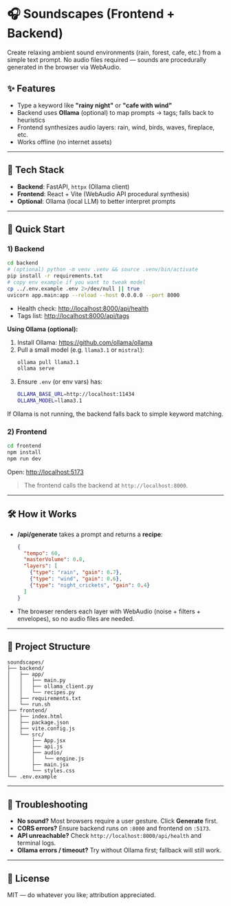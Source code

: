 # 🎧 Soundscapes (Frontend + Backend)

Create relaxing ambient sound environments (rain, forest, cafe, etc.) from a simple text prompt.
No audio files required — sounds are procedurally generated in the browser via WebAudio.

## ✨ Features

- Type a keyword like **"rainy night"** or **"cafe with wind"**
- Backend uses **Ollama** (optional) to map prompts → tags; falls back to heuristics
- Frontend synthesizes audio layers: rain, wind, birds, waves, fireplace, etc.
- Works offline (no internet assets)

---

## 🧩 Tech Stack

- **Backend**: FastAPI, `httpx` (Ollama client)
- **Frontend**: React + Vite (WebAudio API procedural synthesis)
- **Optional**: Ollama (local LLM) to better interpret prompts

---

## 🚀 Quick Start

### 1) Backend

```bash
cd backend
# (optional) python -m venv .venv && source .venv/bin/activate
pip install -r requirements.txt
# copy env example if you want to tweak model
cp ../.env.example .env 2>/dev/null || true
uvicorn app.main:app --reload --host 0.0.0.0 --port 8000
```

- Health check: <http://localhost:8000/api/health>
- Tags list: <http://localhost:8000/api/tags>

**Using Ollama (optional):**

1. Install Ollama: <https://github.com/ollama/ollama>
2. Pull a small model (e.g. `llama3.1` or `mistral`):
   ```bash
   ollama pull llama3.1
   ollama serve
   ```
3. Ensure `.env` (or env vars) has:
   ```bash
   OLLAMA_BASE_URL=http://localhost:11434
   OLLAMA_MODEL=llama3.1
   ```

If Ollama is not running, the backend falls back to simple keyword matching.

### 2) Frontend

```bash
cd frontend
npm install
npm run dev
```

Open: <http://localhost:5173>

> The frontend calls the backend at `http://localhost:8000`.

---

## 🛠 How it Works

- **/api/generate** takes a prompt and returns a **recipe**:
  ```json
  {
    "tempo": 60,
    "masterVolume": 0.8,
    "layers": [
      {"type": "rain", "gain": 0.7},
      {"type": "wind", "gain": 0.6},
      {"type": "night_crickets", "gain": 0.4}
    ]
  }
  ```
- The browser renders each layer with WebAudio (noise + filters + envelopes), so no audio files are needed.

---

## 📂 Project Structure

```
soundscapes/
├── backend/
│   ├── app/
│   │   ├── main.py
│   │   ├── ollama_client.py
│   │   └── recipes.py
│   ├── requirements.txt
│   └── run.sh
├── frontend/
│   ├── index.html
│   ├── package.json
│   ├── vite.config.js
│   └── src/
│       ├── App.jsx
│       ├── api.js
│       ├── audio/
│       │   └── engine.js
│       ├── main.jsx
│       └── styles.css
└── .env.example
```

---

## 🔧 Troubleshooting

- **No sound?** Most browsers require a user gesture. Click **Generate** first.
- **CORS errors?** Ensure backend runs on `:8000` and frontend on `:5173`.
- **API unreachable?** Check `http://localhost:8000/api/health` and terminal logs.
- **Ollama errors / timeout?** Try without Ollama first; fallback will still work.

---

## 📜 License

MIT — do whatever you like; attribution appreciated.
